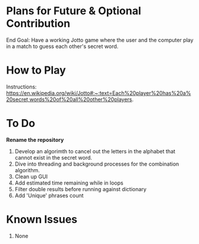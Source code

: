 # Plans for Future & Optional Contribution

End Goal: Have a working Jotto game where the user and the computer play in a match to guess each other's secret word.

# How to Play

Instructions:
https://en.wikipedia.org/wiki/Jotto#:~:text=Each%20player%20has%20a%20secret,words%20of%20all%20other%20players.

# To Do

**Rename the repository**

1. Develop an algorimth to cancel out the letters in the alphabet that cannot exist in the secret word.
2. Dive into threading and background processes for the combination algorithm.
4. Clean up GUI
5. Add estimated time remaining while in loops
6. Filter double results before running against dictionary
7. Add 'Unique' phrases count

# Known Issues

1. None
